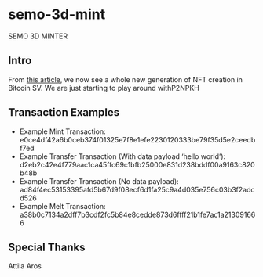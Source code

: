 # semo-3d-mint
SEMO 3D MINTER

## Intro

From [this article](https://attilaaf.medium.com/introducing-a-non-fungible-token-standard-for-bitcoin-pay-to-nft-pubkey-hash-p2npkh-a01e41ef82bd), we now see a whole new generation of NFT creation in Bitcoin SV. We are just starting to play around withP2NPKH 

## Transaction Examples

* Example Mint Transaction: e0ce4df42a6b0ceb374f01325e7f8e1efe2230120333be79f35d5e2ceedbf7ed
* Example Transfer Transaction (With data payload ‘hello world’): d2eb2c42e4f779aac1ca45ffc69c1bfb25000e831d238bddf00a9163c820b48b
* Example Transfer Transaction (No data payload): ad84f4ec53153395afd5b67d9f08ecf6d1fa25c9a4d035e756c03b3f2adcd526
* Example Melt Transaction: a38b0c7134a2dff7b3cdf2fc5b84e8cedde873d6ffff21b1fe7ac1a213091666


## Special Thanks
Attila Aros
